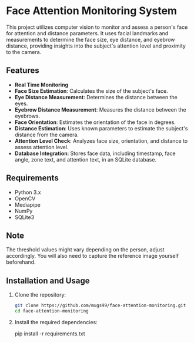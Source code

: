 # Face Attention Monitoring System

This project utilizes computer vision to monitor and assess a person's face for attention and distance parameters. It uses facial landmarks and measurements to determine the face size, eye distance, and eyebrow distance, providing insights into the subject's attention level and proximity to the camera.

## Features

- **Real Time Monitoring**
- **Face Size Estimation**: Calculates the size of the subject's face.
- **Eye Distance Measurement**: Determines the distance between the eyes.
- **Eyebrow Distance Measurement**: Measures the distance between the eyebrows.
- **Face Orientation**: Estimates the orientation of the face in degrees.
- **Distance Estimation**: Uses known parameters to estimate the subject's distance from the camera.
- **Attention Level Check**: Analyzes face size, orientation, and distance to assess attention level.
- **Database Integration**: Stores face data, including timestamp, face angle, zone text, and attention text, in an SQLite database.

## Requirements

- Python 3.x
- OpenCV
- Mediapipe
- NumPy
- SQLite3

## Note
The threshold values might vary depending on the person, adjust accordingly.
You will also need to capture the reference image yourself beforehand.

## Installation and Usage

1. Clone the repository:

   ```bash
   git clone https://github.com/mugs99/face-attention-monitoring.git
   cd face-attention-monitoring

2. Install the required dependencies:

   pip install -r requirements.txt

